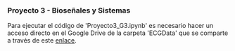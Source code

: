 <h3><b>Proyecto 3 - Bioseñales y Sistemas</b></h3>

Para ejecutar el código de 'Proyecto3_G3.ipynb' es necesario hacer un acceso directo en el Google Drive de la carpeta 'ECGData' que se comparte a través de este <a href="https://drive.google.com/drive/folders/1QMkOC1CYZThMjGGw5r9RRmuI7SnaJ5Vd?usp=sharing">enlace</a>.
